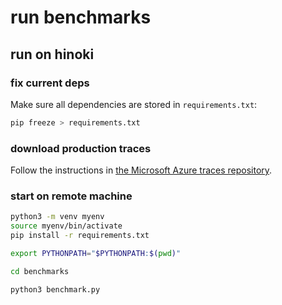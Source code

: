 # run benchmarks

## run on hinoki

### fix current deps

Make sure all dependencies are stored in `requirements.txt`:

```sh
pip freeze > requirements.txt
```

### download production traces

Follow the instructions in [the Microsoft Azure traces repository](https://github.com/Azure/AzurePublicDataset/blob/master/AzureFunctionsInvocationTrace2021.md).

### start on remote machine

```sh
python3 -m venv myenv
source myenv/bin/activate
pip install -r requirements.txt

export PYTHONPATH="$PYTHONPATH:$(pwd)"

cd benchmarks

python3 benchmark.py
```